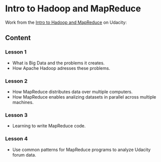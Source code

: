 # Intro to Hadoop and MapReduce

Work from the [Intro to Hadoop and MapReduce](https://eu.udacity.com/course/intro-to-hadoop-and-mapreduce--ud617) on Udacity:

## Content

### Lesson 1

- What is Big Data and the problems it creates.
- How Apache Hadoop adresses these problems. 

### Lesson 2

- How MapReduce distributes data over multiple computers.
- How MapReduce enables analizing datasets in parallel across multiple machines.

### Lesson 3

- Learning to write MapReduce code.

### Lesson 4

- Use common patterns for MapReduce programs to analyze Udacity forum data.